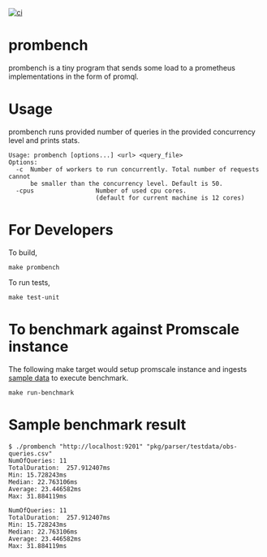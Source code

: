 [![ci](https://github.com/arajkumar/prombench/actions/workflows/ci.yaml/badge.svg)](https://github.com/arajkumar/prombench/actions/workflows/ci.yaml)

# prombench
prombench is a tiny program that sends some load to a prometheus implementations in the form of promql.

# Usage
prombench runs provided number of queries in the provided concurrency level and prints stats.

```
Usage: prombench [options...] <url> <query_file>
Options:
  -c  Number of workers to run concurrently. Total number of requests cannot
      be smaller than the concurrency level. Default is 50.
  -cpus                 Number of used cpu cores.
                        (default for current machine is 12 cores)

```

# For Developers

To build,

```
make prombench
```

To run tests,

```
make test-unit
```

# To benchmark against Promscale instance
The following make target would setup promscale instance and ingests [sample data](pkg/parser/testdata/obs-queries.csv) to execute benchmark.

```
make run-benchmark
```

# Sample benchmark result
```
$ ./prombench "http://localhost:9201" "pkg/parser/testdata/obs-queries.csv"
NumOfQueries: 11
TotalDuration:  257.912407ms
Min: 15.728243ms
Median: 22.763106ms
Average: 23.446582ms
Max: 31.884119ms

NumOfQueries: 11
TotalDuration:  257.912407ms
Min: 15.728243ms
Median: 22.763106ms
Average: 23.446582ms
Max: 31.884119ms
```
